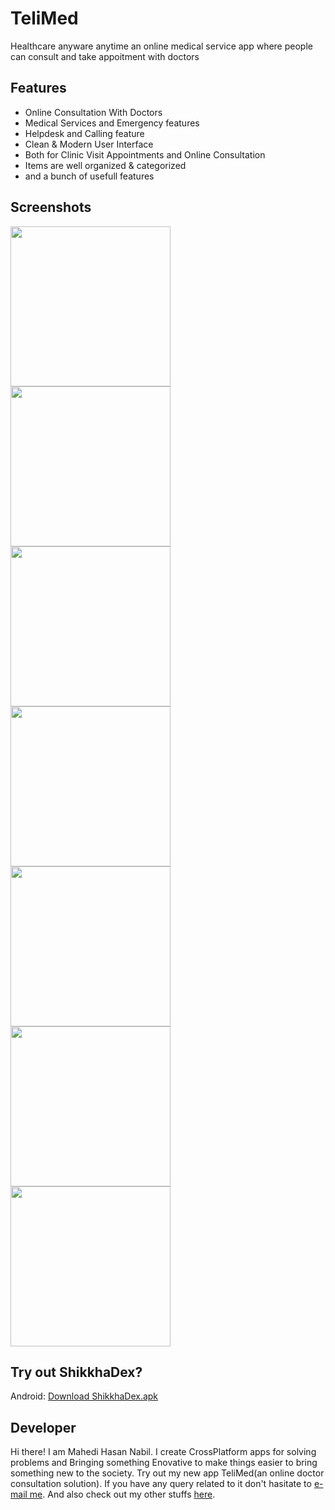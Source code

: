 # TeliMed
Healthcare anyware anytime
 an online medical service app where people can consult and take appoitment with doctors

## Features

 - Online Consultation With Doctors
 - Medical Services and Emergency features
 - Helpdesk and Calling feature
 - Clean & Modern User Interface
 - Both for Clinic Visit Appointments and Online Consultation
 - Items are well organized & categorized
 - and a bunch of usefull features

## Screenshots

<img src="Screenshots/Splash_Screen.jpeg" width="256"> <img src="Screenshots/Home_Screen_01.jpeg" width="256"> <img src="Screenshots/Home_Screen_02.jpeg" width="256"> <img src="Screenshots/Ambulance_Screen.jpeg" width="256"> <img src="Screenshots/Doctors_List_By_Department.jpeg" width="256"> <img src="Screenshots/Doctors_Profile.jpeg" width="256"><img src="Screenshots/About_ME.jpeg" width="256"> 


## Try out ShikkhaDex?

Android: [Download ShikkhaDex.apk](https://github.com/afjal-al-sayed/shikkha_dex/raw/master/release/shikkha_dex.apk)

## Developer

Hi there! I am Mahedi Hasan Nabil. I create CrossPlatform apps for solving problems and Bringing something Enovative to make things easier to bring something new to the society. Try out my new app TeliMed(an online doctor consultation solution). 
If you have any query related to it don't hasitate to [e-mail me](mailto:mhnabilcoder@gmail.com). And also check out my other stuffs [here](https://github.com/mhnabilcoder).
